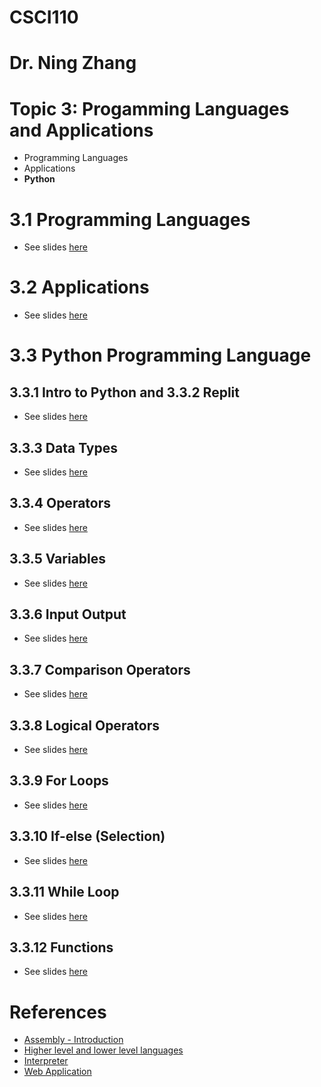 # CSCI110
# Dr. Ning Zhang
# Topic 3: Progamming Languages and Applications
+ Programming Languages
+ Applications
+ **Python**

# 3.1 Programming Languages
+ See slides [here](ProgrammingLanguages.md)


# 3.2 Applications
+ See slides [here](Applications.md)



# 3.3 Python Programming Language
## 3.3.1 Intro to Python and 3.3.2 Replit

+ See slides [here](IntroPython.md)

## 3.3.3 Data Types

+ See slides [here](DataTypes.md)

## 3.3.4 Operators

+ See slides [here](Operators.md)

## 3.3.5 Variables

+ See slides [here](Variables.md)

## 3.3.6 Input Output

+ See slides [here](InputOutput.md)

## 3.3.7 Comparison Operators

+ See slides [here](Comparison.md)


## 3.3.8 Logical Operators
+ See slides [here](Logical.md)
  
## 3.3.9 For Loops
+ See slides [here](ForLoop.md)

## 3.3.10 If-else (Selection)

+ See slides [here](selection.md)

## 3.3.11 While Loop

+ See slides [here](while.md)

## 3.3.12 Functions

+ See slides [here](function.md)

# References
+ [Assembly - Introduction](https://www.tutorialspoint.com/assembly_programming/assembly_introduction.htm)
+ [Higher level and lower level languages](https://computersciencewiki.org/index.php/Higher_level_and_lower_level_languages)
+ [Interpreter](https://en.wikipedia.org/wiki/Interpreter_(computing))
+ [Web Application](https://en.wikipedia.org/wiki/Web_application)
